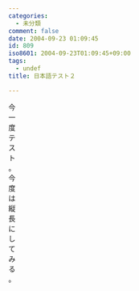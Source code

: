 ```yaml
---
categories:
  - 未分類
comment: false
date: 2004-09-23 01:09:45
id: 809
iso8601: 2004-09-23T01:09:45+09:00
tags:
  - undef
title: 日本語テスト２

---
```


<div class="entry-body">
                                 <p>今<br />
一<br />
度<br />
テ<br />
ス<br />
ト<br />
。<br />
今<br />
度<br />
は<br />
縦<br />
長<br />
に<br />
し<br />
て<br />
み<br />
る<br />
。</p>
                              </div>    	